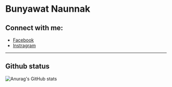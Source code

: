 # Bunyawat Naunnak

## Connect with me:

- [Facebook](https://www.facebook.com/bunyawat4263/)
- [Instragram](https://www.instagram.com/plzcallmegame/)

---
## Github status



![Anurag's GitHub stats](https://github-readme-stats.vercel.app/api?username=bunnybunbun37204&show_icons=true&theme=tokyonight)


